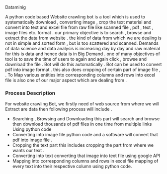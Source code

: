 Dataminig

A python code based Website crawling  bot is a tool which is used to systematically download , converting image  , crop the text material and convert into text and excel file from raw file like scanned file , pdf , text , image files etc. format . our primary objective is to search , browse and extract the data from website . the kind of data from  which we are dealing is not in  simple and sorted form ,  but is too scattered and scanned. Demands of data science and  data analysis is increasing day by day and raw material for this is data and hence data is in Big Demand . one of many objectives of tool is to save the time of users to again and again click , browse and download the file . Bot will  do  this automatically . Bot can be used to convert pdf into image format . this also does cropping of certain part of image file , . To Map various entities into corresponding columns and rows into excel file is also one of our major aspect which are dealing from . 

### Process Description
For website crawling Bot, we firstly need of web source from where we will Extract are data then following process will include .
- Searching , Browsing and Downloading
this part will search and browse then download thousands of pdf files in
one time from multiple links Using python code
- Converting into image file
python code and a software will convert that pdf into image file .
- Cropping the text part
this includes cropping the part from where we wants our text .
- Converting into text
converting that image into text file using google API
- Mapping into corresponding columns and rows in excel file
mapping of every text into their respective column using python code.
